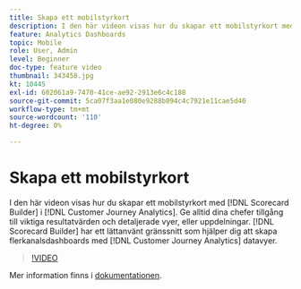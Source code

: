 ```yaml
---
title: Skapa ett mobilstyrkort
description: I den här videon visas hur du skapar ett mobilstyrkort med Styrkortet i Customer Journey Analytics. Ge alltid dina chefer tillgång till viktiga resultatvärden och detaljerade vyer, eller uppdelningar. Styrkortbyggaren har ett lättanvänt gränssnitt som hjälper dig att skapa flerkanalsdashboards med datavyer i Customer Journey Analytics.
feature: Analytics Dashboards
topic: Mobile
role: User, Admin
level: Beginner
doc-type: feature video
thumbnail: 343458.jpg
kt: 10445
exl-id: 602061a9-7470-41ce-ae92-2913e6c4c188
source-git-commit: 5ca07f3aa1e080e9288b094c4c7921e11cae5d40
workflow-type: tm+mt
source-wordcount: '110'
ht-degree: 0%

---
```


# Skapa ett mobilstyrkort

I den här videon visas hur du skapar ett mobilstyrkort med [!DNL Scorecard Builder] i [!DNL Customer Journey Analytics]. Ge alltid dina chefer tillgång till viktiga resultatvärden och detaljerade vyer, eller uppdelningar. [!DNL Scorecard Builder] har ett lättanvänt gränssnitt som hjälper dig att skapa flerkanalsdashboards med [!DNL Customer Journey Analytics] datavyer.

>[!VIDEO](https://video.tv.adobe.com/v/343458/?quality=12&learn=on)

Mer information finns i [dokumentationen](https://experienceleague.adobe.com/docs/analytics-platform/using/cja-dashboards/create-scorecard.html?lang=sv-SE).